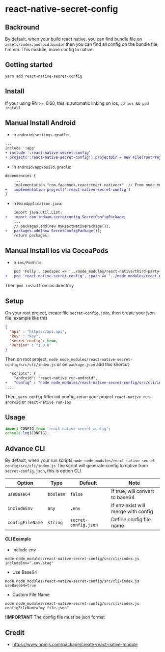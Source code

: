 # react-native-secret-config

## Backround
By default, when your build react native, you can find bundle file on `assets/index.android.bundle` then you can find all config on the bundle file, hmmm.
This module, move config to native.

## Getting started
```shell
yarn add react-native-secret-config
```

## Install
If your using RN >= 0.60, this is automatic linking
on ios, `cd ios && pod install`

## Manual Install Android
- in `android/settings.gradle`:
```diff
...
include ':app'
+ include ':react-native-secret-config'
+ project(':react-native-secret-config').projectDir = new File(rootProject.projectDir, '../node_modules/react-native-secret-config/android')
```


- in `android/app/build.gradle`:

```diff
dependencies {
    ...
    implementation "com.facebook.react:react-native:+"  // From node_modules
+   implementation project(':react-native-secret-config')
}
```

- in `MainApplication.java`:

```diff
    import java.util.List;
+   import com.indaam.secretconfig.SecretConfigPackage;
    ...
    // packages.add(new MyReactNativePackage());
+   packages.add(new SecretConfigPackage());
    return packages;

```

## Manual Install ios via CocoaPods
- In `ios/Podfile`
```diff
    pod 'Folly', :podspec => '../node_modules/react-native/third-party-podspecs/Folly.podspec'
+   pod 'react-native-secret-config', :path => '../node_modules/react-native-secret-config'

```
Then `pod install` on ios directory

## Setup
On your root project, create file `secret-config.json`, then create your json file, example like this
```json
{
  "api" : "https://api.api",
  "key" : "key",
  "secret-config": true,
  "version" : "1.0.0"
}
```

Then on root project, `node node_modules/react-native-secret-config/src/cli/index.js`
or
on `package.json` add this shorcut
```diff
  "scripts": {
    "android": "react-native run-android",
+   "config" : "node node_modules/react-native-secret-config/src/cli/index.js"
....
```
Then, `yarn config`
After init config, rerun your project `react-native run-android` or `react-native run-ios`

## Usage
```javascript
import CONFIG from 'react-native-secret-config';
console.log(CONFIG);
```

## Advance CLI
By default, when your run scripts `node node_modules/react-native-secret-config/src/cli/index.js`
The script will generate config to native from `secret-config.json`, this is option CLI

| Option | Type | Default | Note |
|---|---|---|---|
| `useBase64` | `boolean` | `false` | If true, will convert to base64
| `includeEnv` | `any` | `.env` | If env exist will merge with config
| `configFileName` | `string` | `secret-config.json` | Define config file name

#### CLI Example
* Include env
```shell
node node_modules/react-native-secret-config/src/cli/index.js includeEnv=".env.stag"
```
* Use Base64
```shell
node node_modules/react-native-secret-config/src/cli/index.js useBase64=true
```
* Custom File Name
```shell
node node_modules/react-native-secret-config/src/cli/index.js configFileName="my-file.json"
```
**!IMPORTANT**
The config file must be json format

## Credit
* https://www.npmjs.com/package/create-react-native-module

